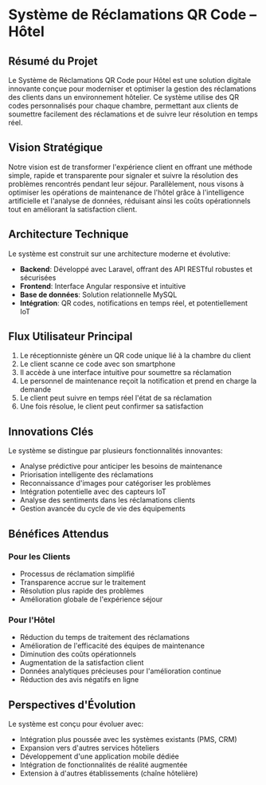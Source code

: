 # Système de Réclamations QR Code – Hôtel

## Résumé du Projet

Le Système de Réclamations QR Code pour Hôtel est une solution digitale innovante conçue pour moderniser et optimiser la gestion des réclamations des clients dans un environnement hôtelier. Ce système utilise des QR codes personnalisés pour chaque chambre, permettant aux clients de soumettre facilement des réclamations et de suivre leur résolution en temps réel.

## Vision Stratégique

Notre vision est de transformer l'expérience client en offrant une méthode simple, rapide et transparente pour signaler et suivre la résolution des problèmes rencontrés pendant leur séjour. Parallèlement, nous visons à optimiser les opérations de maintenance de l'hôtel grâce à l'intelligence artificielle et l'analyse de données, réduisant ainsi les coûts opérationnels tout en améliorant la satisfaction client.

## Architecture Technique

Le système est construit sur une architecture moderne et évolutive:
- **Backend**: Développé avec Laravel, offrant des API RESTful robustes et sécurisées
- **Frontend**: Interface Angular responsive et intuitive
- **Base de données**: Solution relationnelle MySQL
- **Intégration**: QR codes, notifications en temps réel, et potentiellement IoT

## Flux Utilisateur Principal

1. Le réceptionniste génère un QR code unique lié à la chambre du client
2. Le client scanne ce code avec son smartphone
3. Il accède à une interface intuitive pour soumettre sa réclamation
4. Le personnel de maintenance reçoit la notification et prend en charge la demande
5. Le client peut suivre en temps réel l'état de sa réclamation
6. Une fois résolue, le client peut confirmer sa satisfaction

## Innovations Clés

Le système se distingue par plusieurs fonctionnalités innovantes:
- Analyse prédictive pour anticiper les besoins de maintenance
- Priorisation intelligente des réclamations
- Reconnaissance d'images pour catégoriser les problèmes
- Intégration potentielle avec des capteurs IoT
- Analyse des sentiments dans les réclamations clients
- Gestion avancée du cycle de vie des équipements

## Bénéfices Attendus

### Pour les Clients
- Processus de réclamation simplifié
- Transparence accrue sur le traitement
- Résolution plus rapide des problèmes
- Amélioration globale de l'expérience séjour

### Pour l'Hôtel
- Réduction du temps de traitement des réclamations
- Amélioration de l'efficacité des équipes de maintenance
- Diminution des coûts opérationnels
- Augmentation de la satisfaction client
- Données analytiques précieuses pour l'amélioration continue
- Réduction des avis négatifs en ligne

## Perspectives d'Évolution

Le système est conçu pour évoluer avec:
- Intégration plus poussée avec les systèmes existants (PMS, CRM)
- Expansion vers d'autres services hôteliers
- Développement d'une application mobile dédiée
- Intégration de fonctionnalités de réalité augmentée
- Extension à d'autres établissements (chaîne hôtelière) 